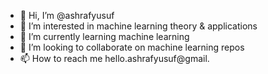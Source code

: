 - 👋 Hi, I’m @ashrafyusuf
- 👀 I’m interested in machine learning theory & applications
- 🌱 I’m currently learning machine learning
- 💞️ I’m looking to collaborate on machine learning repos
- 📫 How to reach me hello.ashrafyusuf@gmail.

<!---
ashrafyusuf/ashrafyusuf is a ✨ special ✨ repository because its `README.md` (this file) appears on your GitHub profile.
You can click the Preview link to take a look at your changes.
--->
